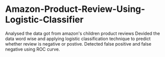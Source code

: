 # Amazon-Product-Review-Using-Logistic-Classifier
Analysed the data got from amazon's children product reviews
Devided the data word wise and applying logistic classification technique to predict whether review is negative or postive.
Detected false positive and false negative using ROC curve.
